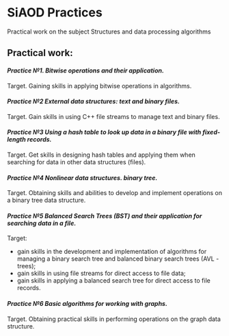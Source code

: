 # SiAOD Practices
Practical work on the subject Structures and data processing algorithms
  
## Practical work: 
####  *Practice №1. Bitwise operations and their application.*
Target. Gaining skills in applying bitwise operations in algorithms.

####  *Practice №2 External data structures: text and binary files.*
Target. Gain skills in using C++ file streams to manage text and binary files.

####  *Practice №3 Using a hash table to look up data in a binary file with fixed-length records.*
Target. Get skills in designing hash tables and applying them when searching for data in other data structures (files).

####  *Practice №4 Nonlinear data structures. binary tree.*
Target. Obtaining skills and abilities to develop and implement operations on a binary tree data structure.

####  *Practice №5 Balanced Search Trees (BST) and their application for searching data in a file.*
Target:
 * gain skills in the development and implementation of algorithms for managing a binary search tree and balanced binary search trees (AVL - trees);
 * gain skills in using file streams for direct access to file data;
 * gain skills in applying a balanced search tree for direct access to file records.

####  *Practice №6 Basic algorithms for working with graphs.*
Target. Obtaining practical skills in performing operations on the graph data structure.

